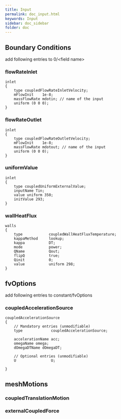 ```yaml
---
title: Input
permalink: doc_input.html
keywords: Input
sidebar: doc_sidebar
folder: doc
---
```


## Boundary Conditions

add following entries to 0/\<field name\>

### flowRateInlet

```
inlet
{
    type coupledFlowRateInletVelocity;
    mFlowInit    1e-8;
    massFlowRate mdotin; // name of the input
    uniform (0 0 0);
}
```

### flowRateOutlet

```
inlet
{
    type coupledFlowRateOutletVelocity;
    mFlowInit    1e-8;
    massFlowRate mdotout; // name of the input
    uniform (0 0 0);
}
```

### uniformValue

```
inlet
{
    type coupledUniformExternalValue;
    inputName Tin;
    value uniform 350;
    initValue 293;
}
```

### wallHeatFlux

```
walls
{
    type            coupledWallHeatFluxTemperature;
    kappaMethod     lookup;
    kappa           DT;
    mode            power;
    QName           Qout;
    flipQ           true;
    Qinit           0;
    value           uniform 298;
}
```

## fvOptions

add following entries to constant/fvOptions



### coupledAccelerationSource

```
coupledAccelerationSource
{
    // Mandatory entries (unmodifiable)
    type             coupledAccelerationSource;

    accelerationName acc;
    omegaName omega;
    dOmegaDTName dOmegaDT;

    // Optional entries (unmodifiable)
    U                U;

}
```

## meshMotions

### coupledTranslationMotion

### externalCoupledForce